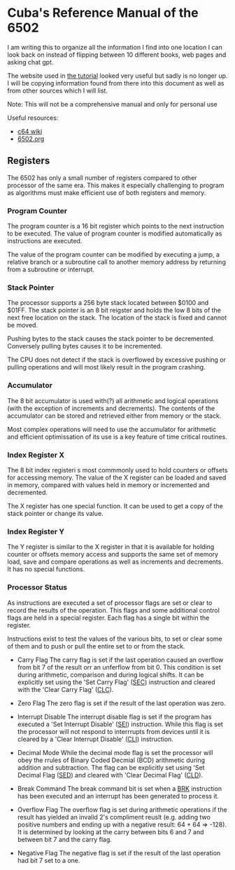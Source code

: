 # Cuba's Reference Manual of the 6502
I am writing this to organize all the information I find into one location I can look back on instead of flipping between 10 different books, web pages and asking chat gpt.

The website used in [the tutorial](https://www.youtube.com/watch?v=qJgsuQoy9bc) looked very useful but sadly is no longer up.  I will be copying information found from there into this document as well as from other sources which I will list.

Note: This will not be a comprehensive manual and only for personal use

Useful resources:
- [c64 wiki](https://www.c64-wiki.com/wiki/Main_Page)
- [6502.org](http://www.6502.org)

## Registers
The 6502 has only a small number of registers compared to other processor of the same era. This makes it especially challenging to program as algorithms must make efficient use of both registers and memory.

### Program Counter
The program counter is a 16 bit register which points to the next instruction to be executed.  The value of program counter is modified automatically as instructions are executed.

The value of the program counter can be modified by executing a jump, a relative branch or a subroutine call to another memory address by returning from a subroutine or interrupt.

### Stack Pointer
The processor supports a 256 byte stack located between $0100 and $01FF.  The stack pointer is an 8 bit reigster and holds the low 8 bits of the next free location on the stack.  The location of the stack is fixed and cannot be moved.

Pushing bytes to the stack causes the stack pointer to be decremented.  Conversely pulling bytes causes it to be incremented.

The CPU does not detect if the stack is overflowed by excessive pushing or pulling operations and will most likely result in the program crashing.

### Accumulator
The 8 bit accumulator is used with(?) all arithmetic and logical operations (with the exception of increments and decrements).  The contents of the accumulator can be stored and retrieved either from memory or the stack.

Most complex operations will need to use the accumulator for arithmetic and efficient optimissation of its use is a key feature of time critical routines.

### Index Register X
The 8 bit index registeri s most commmonly used to hold counters or offsets for accessing memory.  The value of the X register can be loaded and saved in memory, compared with values held in memory or incremented and decremented.

The X register has one special function.  It can be used to get  a copy of the stack pointer or change its value.

### Index Register Y
The Y register is similar to the X register in that it is available for holding counter or offsets memory access and supports the same set of memory load, save and compare operations as well as increments and decrements.  It has no special functions.

### Processor Status
As instructions are executed a set of processor flags are set or clear to record the results of the operation.  This flags and some additional control flags are held in a special register.  Each flag has a single bit within the register.

Instructions exist to test the values of the various bits, to set or clear some of them and to push or pull the entire set to or from the stack.

- Carry Flag
The carry flag is set if the last operation caused an overflow from bit 7 of the result orr an unferflow from bit 0.  This condition is set during arithmetic, comparison and during logical shifts.  It can be explicitly set using the 'Set Carry Flag' ([SEC]()) instruction and cleared with the 'Clear Carry Flag' ([CLC]()).

- Zero Flag
The zero flag is set if the result of the last operation was zero.

- Interrupt Disable
The interrupt disable flag is set if the program has executed a 'Set Interrupt Disable' ([SEI]()) instruction.  While this flag is set the processor will not respond to interrrupts from devices until it is cleared by a 'Clear Interrupt Disable' ([CLI]()) instruction. 

- Decimal Mode
While the decimal mode flag is set the processor will obey the rrules of Binary Coded Decmial (BCD) arithmetic during addition and subtraction.  The flag can be explicitly set using 'Set Decimal Flag ([SED]()) and cleared with 'Clear Decimal Flag' ([CLD]()).

- Break Command
The break command bit is set when a [BRK]() instruction has been executed and an interrupt has been generated to process it.

- Overflow Flag
The overflow flag is set during arithmetic operations if the result has yielded an invalid 2's compliment reuslt (e.g. adding two positive numbers and ending up with a negative result: 64 + 64 => -128).  It is determined by looking at the carry between bits 6 and 7 and between bit 7 and the carry flag.

- Negative Flag
The negative flag is set if the result of the last operation had bit 7 set to a one.